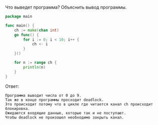 Что выведет программа? Объяснить вывод программы.

```go
package main

func main() {
	ch := make(chan int)
	go func() {
		for i := 0; i < 10; i++ {
			ch <- i
		}
	}()

	for n := range ch {
		println(n)
	}
}
```

Ответ:
```
Программа выводит числа от 0 до 9.
Так же в конце программы просходит deadlock.
Это происходит потому что в цикле где читается канал ch происходит блокировка.
Ожидаются входящие данные, которые так и не поступают.
Чтобы deadlock не произошел необходимо закрыть канал.

```